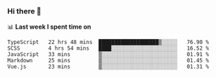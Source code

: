 ### Hi there 👋

<!--
**DBvc/DBvc** is a ✨ _special_ ✨ repository because its `README.md` (this file) appears on your GitHub profile.

Here are some ideas to get you started:

- 🔭 I’m currently working on ...
- 🌱 I’m currently learning ...
- 👯 I’m looking to collaborate on ...
- 🤔 I’m looking for help with ...
- 💬 Ask me about ...
- 📫 How to reach me: ...
- 😄 Pronouns: ...
- ⚡ Fun fact: ...
-->

📊 **Last week I spent time on**
<!--START_SECTION:waka-->
```text
TypeScript   22 hrs 48 mins  ███████████████████▒░░░░░   76.90 % 
SCSS         4 hrs 54 mins   ████░░░░░░░░░░░░░░░░░░░░░   16.52 % 
JavaScript   33 mins         ▒░░░░░░░░░░░░░░░░░░░░░░░░   01.91 % 
Markdown     25 mins         ▒░░░░░░░░░░░░░░░░░░░░░░░░   01.45 % 
Vue.js       23 mins         ▒░░░░░░░░░░░░░░░░░░░░░░░░   01.31 % 
```
<!--END_SECTION:waka-->
